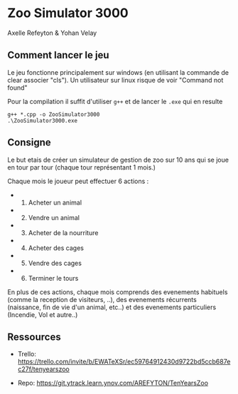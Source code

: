 # Zoo Simulator 3000
Axelle Refeyton & Yohan Velay

## Comment lancer le jeu

Le jeu fonctionne principalement sur windows (en utilisant la commande de clear associer "cls").
Un utilisateur sur linux risque de voir "Command not found" 

Pour la compilation il suffit d'utiliser `g++` et de lancer le `.exe` qui en resulte

```
g++ *.cpp -o ZooSimulator3000
.\ZooSimulator3000.exe
```

## Consigne

Le but etais de créer un simulateur de gestion de zoo sur 10 ans qui se joue en tour par tour (chaque tour représentant 1 mois.)

Chaque mois le joueur peut effectuer 6 actions :
- 1. Acheter un animal
- 2. Vendre un animal
- 3. Acheter de la nourriture
- 4. Acheter des cages
- 5. Vendre des cages
- 6. Terminer le tours

En plus de ces actions, chaque mois comprends des evenements habituels (comme la reception de visiteurs, ..), des evenements récurrents (naissance, fin de vie d'un animal, etc..) et des evenements particuliers (Incendie, Vol et autre..)

## Ressources

- Trello: https://trello.com/invite/b/EWATeXSr/ec59764912430d9722bd5ccb687ec27f/tenyearszoo

- Repo: https://git.ytrack.learn.ynov.com/AREFYTON/TenYearsZoo
